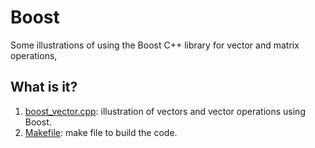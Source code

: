 # Boost
Some illustrations of using the Boost C++ library for vector and matrix
operations,

## What is it?
1. [boost_vector.cpp](boost_vector.cpp): illustration of vectors and vector operations
    using Boost.
1. [Makefile](Makefile): make file to build the code.
